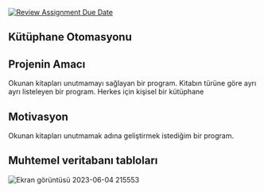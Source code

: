 [![Review Assignment Due Date](https://classroom.github.com/assets/deadline-readme-button-24ddc0f5d75046c5622901739e7c5dd533143b0c8e959d652212380cedb1ea36.svg)](https://classroom.github.com/a/uelKf0-p)

##  Kütüphane Otomasyonu

## Projenin Amacı
Okunan kitapları  unutmamayı sağlayan bir program. Kitabın türüne göre ayrı ayrı listeleyen bir program. Herkes için kişisel bir kütüphane 

## Motivasyon
Okunan kitapları unutmamak adına geliştirmek istediğim bir program.

## Muhtemel veritabanı tabloları
![Ekran görüntüsü 2023-06-04 215553](https://github.com/Iskenderun-Technical-University/Not-Uygulamasi-Imran-Ar-212523207/assets/115786733/16521e51-7a9b-4b4d-a37c-bc4bc6f7f891)
